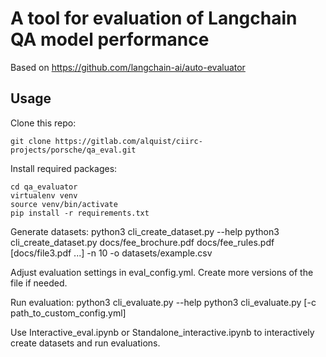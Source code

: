 # A tool for evaluation of Langchain QA model performance

Based on https://github.com/langchain-ai/auto-evaluator

## Usage
Clone this repo:

    git clone https://gitlab.com/alquist/ciirc-projects/porsche/qa_eval.git

Install required packages:

    cd qa_evaluator
    virtualenv venv
    source venv/bin/activate
    pip install -r requirements.txt

Generate datasets:
    python3 cli_create_dataset.py --help
    python3 cli_create_dataset.py docs/fee_brochure.pdf docs/fee_rules.pdf [docs/file3.pdf ...] -n 10 -o datasets/example.csv

Adjust evaluation settings in eval_config.yml. Create more versions of the file if needed.

Run evaluation:
    python3 cli_evaluate.py --help
    python3 cli_evaluate.py [-c path_to_custom_config.yml]

Use Interactive_eval.ipynb or Standalone_interactive.ipynb to interactively create datasets and run evaluations.
